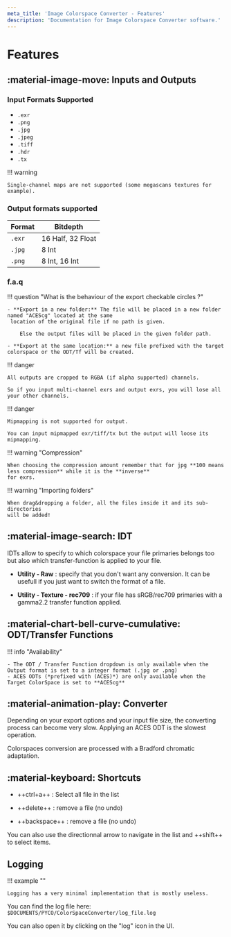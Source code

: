 ```yaml
---
meta_title: 'Image Colorspace Converter - Features'
description: 'Documentation for Image Colorspace Converter software.'
---
```

# Features

## :material-image-move: Inputs and Outputs

### Input Formats Supported

- `.exr`
- `.png`
- `.jpg`
- `.jpeg`
- `.tiff`
- `.hdr`
- `.tx`

!!! warning

    Single-channel maps are not supported (some megascans textures for example).

### Output formats supported

| Format | Bitdepth          |
|--------|-------------------|
| `.exr` | 16 Half, 32 Float |
| `.jpg` | 8 Int             |
| `.png` | 8 Int, 16 Int     |

### f.a.q

!!! question "What is the behaviour of the export checkable circles ?"

    - **Export in a new folder:** The file will be placed in a new folder named "ACEScg" located at the same
     location of the original file if no path is given.
     
        Else the output files will be placed in the given folder path.
     
    - **Export at the same location:** a new file prefixed with the target colorspace or the ODT/Tf will be created.

!!! danger

    All outputs are cropped to RGBA (if alpha supported) channels.
     
    So if you input multi-channel exrs and output exrs, you will lose all your other channels.

!!! danger

    Mipmapping is not supported for output. 
    
    You can input mipmapped exr/tiff/tx but the output will loose its mipmapping.

!!! warning "Compression"

    When choosing the compression amount remember that for jpg **100 means less compression** while it is the **inverse**
    for exrs.

!!! warning "Importing folders"

    When drag&dropping a folder, all the files inside it and its sub-directories
    will be added!

## :material-image-search: IDT

IDTs allow to specify to which colorspace your file primaries belongs too but
also which transfer-function is applied
to your file.

- **Utility - Raw** : specify that you don't want any conversion. It can be
  usefull if you just want to switch the
  format of a file.

- **Utility - Texture - rec709** : if your file has sRGB/rec709 primaries with
  a gamma2.2 transfer function applied.


## :material-chart-bell-curve-cumulative: ODT/Transfer Functions

!!! info "Availability"

    - The ODT / Transfer Function dropdown is only available when the Output format is set to a integer format (.jpg or .png) 
    - ACES ODTs (*prefixed with (ACES)*) are only available when the Target ColorSpace is set to **ACEScg** 

## :material-animation-play: Converter

Depending on your export options and your input file size, the converting
process can become very slow.
Applying an ACES ODT is the slowest operation.

Colorspaces conversion are processed with a Bradford chromatic adaptation.

## :material-keyboard: Shortcuts

* ++ctrl+a++ : Select all file in the list

* ++delete++ : remove a file (no undo)

* ++backspace++ :  remove a file (no undo)

You can also use the directionnal arrow to navigate in the list and ++shift++
to select items.

## Logging

!!! example ""

    Logging has a very minimal implementation that is mostly useless.

You can find the log file
here: `$DOCUMENTS/PYCO/ColorSpaceConverter/log_file.log`

You can also open it by clicking on the "log" icon in the UI.